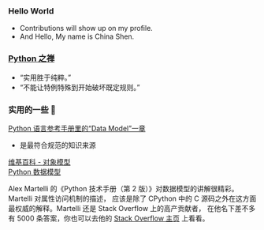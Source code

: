 ### Hello World
* Contributions will show up on my profile.
* And Hello, My name is China Shen.

### [Python 之禅](https://www.python.org/doc/humor/#the-zen-of-python)
* “实用胜于纯粹。”
* “不能让特例特殊到开始破坏既定规则。”

### 实用的一些 🔗 
[Python 语言参考手册里的“Data Model”一章](https://docs.python.org/3/reference/datamodel.html)
* 是最符合规范的知识来源

[维基百科 - 对象模型](http://en.wikipedia.org/wiki/Object_model)  
[Python 数据模型](https://docs.python.org/3/reference/datamodel.html)  

Alex Martelli 的《Python 技术手册（第 2 版）》对数据模型的讲解很精彩。 Martelli 对属性访问机制的描述，
应该是除了 CPython 中的 C 源码之外在这方面最权威的解释。Martelli 还是 Stack Overflow 上的高产贡献者，
在他名下差不多有 5000 条答案，你也可以去他的 [Stack Overflow 主页](http://stackoverflow.com/users/95810/alex-martelli) 上看看。